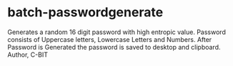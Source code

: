 # batch-passwordgenerate
Generates a random 16 digit password with high entropic value. 
Password consists of Uppercase letters, Lowercase Letters and Numbers. 
After Password is Generated the password is saved to desktop and clipboard.
Author, C-BIT
